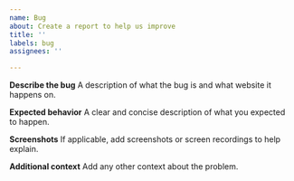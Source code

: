 ```yaml
---
name: Bug
about: Create a report to help us improve
title: ''
labels: bug
assignees: ''

---
```


**Describe the bug**
A description of what the bug is and what website it happens on.

**Expected behavior**
A clear and concise description of what you expected to happen.

**Screenshots**
If applicable, add screenshots or screen recordings to help explain.

**Additional context**
Add any other context about the problem.
